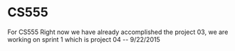 # CS555
For CS555
Right now we have already accomplished the project 03, we are working on sprint 1 which is project 04
-- 9/22/2015
